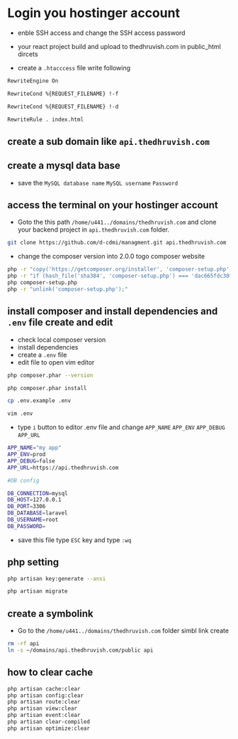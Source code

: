 # Login you hostinger account

+ enble SSH access and change the SSH access password

+ your react project build and upload to thedhruvish.com in public_html dircets

+ create a ```.htacccess``` file write following

```bash
RewriteEngine On

RewriteCond %{REQUEST_FILENAME} !-f

RewriteCond %{REQUEST_FILENAME} !-d

RewriteRule . index.html
```

## create a sub domain like `api.thedhruvish.com`

## create a mysql data base

+ save the `MySQL database name` `MySQL username` `Password`

## access the terminal on your hostinger account

+ Goto the this path `/home/u441../domains/thedhruvish.com` and clone your backend project in `api.thedhruvish.com` folder.

```bash
git clone https://github.com/d-cdmi/managment.git api.thedhruvish.com
```

+ change the composer version into 2.0.0 togo composer website

```bash
php -r "copy('https://getcomposer.org/installer', 'composer-setup.php');"
php -r "if (hash_file('sha384', 'composer-setup.php') === 'dac665fdc30fdd8ec78b38b9800061b4150413ff2e3b6f88543c636f7cd84f6db9189d43a81e5503cda447da73c7e5b6') { echo 'Installer verified'; } else { echo 'Installer corrupt'; unlink('composer-setup.php'); } echo PHP_EOL;"
php composer-setup.php
php -r "unlink('composer-setup.php');"
```

## install composer and install dependencies and `.env` file create and edit

+ check local composer version
+ install dependencies
+ create a `.env` file
+ edit file to open vim editor

```bash
php composer.phar --version

php composer.phar install

cp .env.example .env

vim .env
```

+ type `i` button to editor .env file and change `APP_NAME` `APP_ENV` `APP_DEBUG` `APP_URL`

```bash
APP_NAME="my app"
APP_ENV=prod
APP_DEBUG=false
APP_URL=https://api.thedhruvish.com

#DB config

DB_CONNECTION=mysql
DB_HOST=127.0.0.1
DB_PORT=3306
DB_DATABASE=laravel
DB_USERNAME=root
DB_PASSWORD=

```

+ save this file type `ESC` key and type  `:wq`

## php setting

```bash
php artisan key:generate --ansi

php artisan migrate
```

## create a symbolink

+ Go to the `/home/u441../domains/thedhruvish.com` folder simbl link create

```bash
rm -rf api
ln -s ~/domains/api.thedhruvish.com/public api
```

## how to clear cache

```bash
php artisan cache:clear
php artisan config:clear
php artisan route:clear
php artisan view:clear
php artisan event:clear
php artisan clear-compiled
php artisan optimize:clear

```
